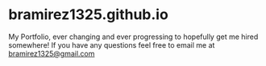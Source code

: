 # bramirez1325.github.io
My Portfolio, ever changing and ever progressing to hopefully get me hired somewhere! If you have any questions feel free to email me at bramirez1325@gmail.com
